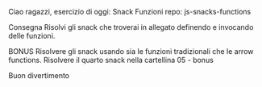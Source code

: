 Ciao ragazzi, esercizio di oggi: Snack Funzioni
repo: js-snacks-functions

Consegna
Risolvi gli snack che troverai in allegato definendo e invocando delle funzioni.

BONUS
Risolvere gli snack usando sia le funzioni tradizionali che le arrow functions.
Risolvere il quarto snack nella cartellina 05 - bonus

Buon divertimento